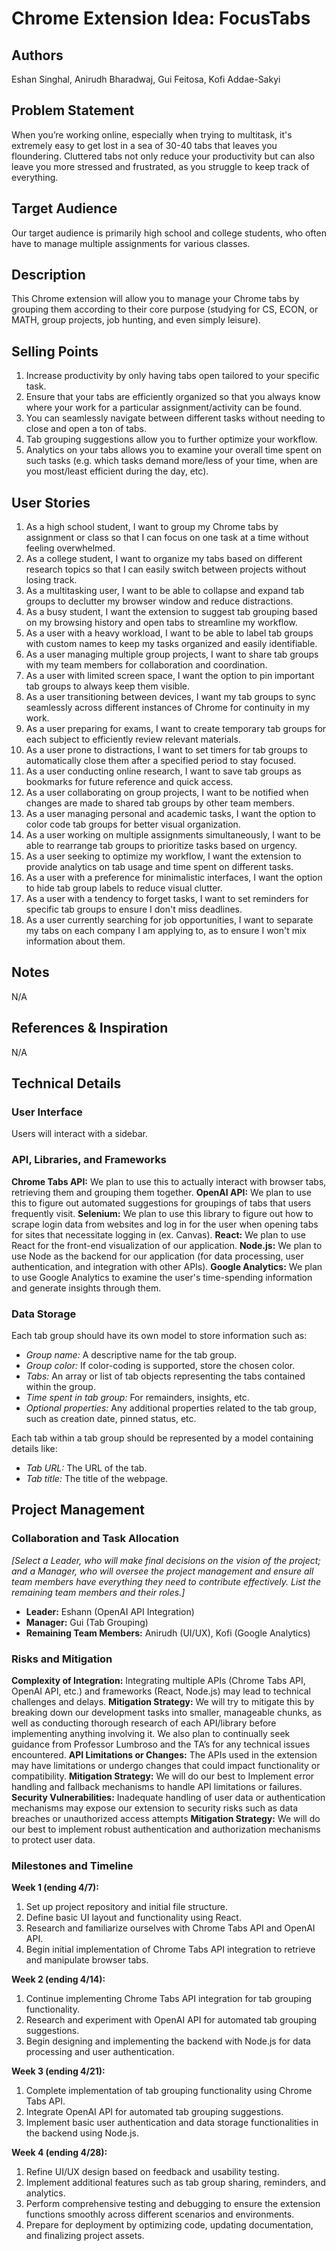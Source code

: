 # Chrome Extension Idea: FocusTabs

## Authors

Eshan Singhal, Anirudh Bharadwaj, Gui Feitosa, Kofi Addae-Sakyi

## Problem Statement

When you’re working online, especially when trying to multitask, it's extremely easy to get lost in a sea of 30-40 tabs that leaves you floundering. Cluttered tabs not only reduce your productivity but can also leave you more stressed and frustrated, as you struggle to keep track of everything. 

## Target Audience

Our target audience is primarily high school and college students, who often have to manage multiple assignments for various classes.

## Description

This Chrome extension will allow you to manage your Chrome tabs by grouping them according to their core purpose (studying for CS, ECON, or MATH, group projects, job hunting, and even simply leisure).

## Selling Points

1. Increase productivity by only having tabs open tailored to your specific task.  
2. Ensure that your tabs are efficiently organized so that you always know where your work for a particular assignment/activity can be found.
3. You can seamlessly navigate between different tasks without needing to close and open a ton of tabs.
4. Tab grouping suggestions allow you to further optimize your workflow.
5. Analytics on your tabs allows you to examine your overall time spent on such tasks (e.g. which tasks demand more/less of your time, when are you most/least efficient during the day, etc).

## User Stories

1. As a high school student, I want to group my Chrome tabs by assignment or class so that I can focus on one task at a time without feeling overwhelmed.
2. As a college student, I want to organize my tabs based on different research topics so that I can easily switch between projects without losing track.
3. As a multitasking user, I want to be able to collapse and expand tab groups to declutter my browser window and reduce distractions.
4. As a busy student, I want the extension to suggest tab grouping based on my browsing history and open tabs to streamline my workflow.
5. As a user with a heavy workload, I want to be able to label tab groups with custom names to keep my tasks organized and easily identifiable.
6. As a user managing multiple group projects, I want to share tab groups with my team members for collaboration and coordination.
7. As a user with limited screen space, I want the option to pin important tab groups to always keep them visible.
8. As a user transitioning between devices, I want my tab groups to sync seamlessly across different instances of Chrome for continuity in my work.
9. As a user preparing for exams, I want to create temporary tab groups for each subject to efficiently review relevant materials.
10. As a user prone to distractions, I want to set timers for tab groups to automatically close them after a specified period to stay focused.
11. As a user conducting online research, I want to save tab groups as bookmarks for future reference and quick access.
12. As a user collaborating on group projects, I want to be notified when changes are made to shared tab groups by other team members.
13. As a user managing personal and academic tasks, I want the option to color code tab groups for better visual organization.
14. As a user working on multiple assignments simultaneously, I want to be able to rearrange tab groups to prioritize tasks based on urgency.
15. As a user seeking to optimize my workflow, I want the extension to provide analytics on tab usage and time spent on different tasks.
16. As a user with a preference for minimalistic interfaces, I want the option to hide tab group labels to reduce visual clutter.
17. As a user with a tendency to forget tasks, I want to set reminders for specific tab groups to ensure I don't miss deadlines.
18. As a user currently searching for job opportunities, I want to separate my tabs on each company I am applying to, as to ensure I won't mix information about them.

## Notes

N/A

## References & Inspiration

N/A

## Technical Details

### User Interface

Users will interact with a sidebar.

### API, Libraries, and Frameworks

**Chrome Tabs API:** We plan to use this to actually interact with browser tabs, retrieving them and grouping them together. 
**OpenAI API:** We plan to use this to figure out automated suggestions for groupings of tabs that users frequently visit.
**Selenium:** We plan to use this library to figure out how to scrape login data from websites and log in for the user when opening tabs for sites that necessitate logging in (ex. Canvas). 
**React:** We plan to use React for the front-end visualization of our application. 
**Node.js:** We plan to use Node as the backend for our application (for data processing, user authentication, and integration with other APIs). 
**Google Analytics:** We plan to use Google Analytics to examine the user's time-spending information and generate insights through them.

### Data Storage

Each tab group should have its own model to store information such as:
- _Group name:_ A descriptive name for the tab group.
- _Group color:_ If color-coding is supported, store the chosen color.
- _Tabs:_ An array or list of tab objects representing the tabs contained within the group.
- _Time spent in tab group:_ For remainders, insights, etc.
- _Optional properties:_ Any additional properties related to the tab group, such as creation date, pinned status, etc.

Each tab within a tab group should be represented by a model containing details like:
- _Tab URL:_ The URL of the tab.
- _Tab title:_ The title of the webpage.

## Project Management

### Collaboration and Task Allocation

_[Select a Leader, who will make final decisions on the vision of the project; and a Manager, who will oversee the project management and ensure all team members have everything they need to contribute effectively. List the remaining team members and their roles.]_

- **Leader:** Eshann (OpenAI API Integration)
- **Manager:** Gui (Tab Grouping)
- **Remaining Team Members:** Anirudh (UI/UX), Kofi (Google Analytics)

### Risks and Mitigation

**Complexity of Integration:** Integrating multiple APIs (Chrome Tabs API, OpenAI API, etc.) and frameworks (React, Node.js) may lead to technical challenges and delays.
**Mitigation Strategy:** We will try to mitigate this by breaking down our development tasks into smaller, manageable chunks, as well as conducting thorough research of each API/library before implementing anything involving it. We also plan to continually seek guidance from Professor Lumbroso and the TA’s for any technical issues encountered.
**API Limitations or Changes:** The APIs used in the extension may have limitations or undergo changes that could impact functionality or compatibility.
**Mitigation Strategy:** We will do our best to Implement error handling and fallback mechanisms to handle API limitations or failures.
**Security Vulnerabilities:** Inadequate handling of user data or authentication mechanisms may expose our extension to security risks such as data breaches or unauthorized access attempts
**Mitigation Strategy:** We will do our best to implement robust authentication and authorization mechanisms to protect user data.

### Milestones and Timeline

**Week 1 (ending 4/7):**
1. Set up project repository and initial file structure.
2. Define basic UI layout and functionality using React.
3. Research and familiarize ourselves with Chrome Tabs API and OpenAI API.
4. Begin initial implementation of Chrome Tabs API integration to retrieve and manipulate browser tabs.

**Week 2 (ending 4/14):**
1. Continue implementing Chrome Tabs API integration for tab grouping functionality.
2. Research and experiment with OpenAI API for automated tab grouping suggestions.
3. Begin designing and implementing the backend with Node.js for data processing and user authentication.

**Week 3 (ending 4/21):**
1. Complete implementation of tab grouping functionality using Chrome Tabs API.
2. Integrate OpenAI API for automated tab grouping suggestions.
3. Implement basic user authentication and data storage functionalities in the backend using Node.js.

**Week 4 (ending 4/28):**
1. Refine UI/UX design based on feedback and usability testing.
2. Implement additional features such as tab group sharing, reminders, and analytics.
3. Perform comprehensive testing and debugging to ensure the extension functions smoothly across different scenarios and environments.
4. Prepare for deployment by optimizing code, updating documentation, and finalizing project assets.
